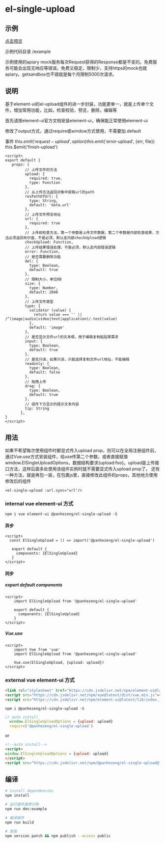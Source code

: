 # el-single-upload

## 示例

[点击预览](https://panhezeng.github.io/el-single-upload/)

示例代码目录 /example

示例使用的apiary mock服务每次Request获得的Response都是不变的。免费服务可能会出现无响应等错误。免费又稳定，限制少，支持https的mock也就apiary。getsandbox也不错就是每个月限制5000次请求。

## 说明

基于element-ui的el-upload组件的进一步封装，功能更单一，就是上传单个文件，增加常用功能，比如，检查校验，预览，删除，编辑等

首先请按element-ui官方文档安装element-ui，确保能正常使用element-ui

修改了output方式，通过require或window方式使用，不需要加.default

事件 this.$emit('request-upload', option)  this.$emit('error-upload', {err, file}) this.$emit('finish-upload')


```vue
<script>
export default {
   props: {
         // 上传文件的方法
         upload: {
           required: true,
           type: Function
         },
         // 从上传方法返回对象中获取url的path
         resPathOfUrl: {
           type: String,
           default: 'data.url'
         },
         // 上传文件预览地址
         url: {
           required: true
         },
         // 上传前检查方法，第一个参数是上传文件数据，第二个参数是内部检查结果，方法必须返回布尔值，不是必须，默认走内部checkUpload逻辑
         checkUpload: Function,
         // 上传结果错误处理，不是必须，默认走内部错误逻辑
         error: Function,
         // 是否需要删除功能
         del: {
           type: Boolean,
           default: true
         },
         // 限制大小，单位KB
         size: {
           type: Number,
           default: 2048
         },
         // 上传文件类型
         type: {
           validator (value) {
             return value === '' || /^(image|audio|video|text|application)/.test(value)
           },
           default: 'image'
         },
         // 是否显示文件url的文本框，用于编辑复制粘贴等需求
         input: {
           type: Boolean,
           default: true
         },
         // 是否只读，如果只读，只能选择复制文件url地址，不能编辑
         readonly: {
           type: Boolean,
           default: false
         },
         // 拖拽上传
         drag: {
           type: Boolean,
           default: true
         },
         // 组件下方显示的提示文本内容
         tip: String
       },
}
</script>
```

## 用法

如果不希望每次使用组件时都显式传入upload prop，则可以在全局注册组件前，通过Vue.use方式安装组件，给use传第二个参数，或者直接赋值window.ElSingleUploadOptions，数据结构要求{upload:foo}。upload是上传接口方法，这样后面多处使用该组件实例时就不需要显式传入upload prop了。
还有一种方法，就是再包一层，在包裹js里，直接修改此组件的props，其他地方使用修改后的组件

`<el-single-upload :url.sync="url"/>`

### internal vue element-ui 方式

`npm i vue element-ui @panhezeng/el-single-upload -S`

#### 异步
```vue
<script>
  const ElSingleUpload = () => import('@panhezeng/el-single-upload')
 
   export default {
     components: {ElSingleUpload}
   }
</script>
```

#### 同步

##### export default components
```vue
<script>
    import ElSingleUpload from '@panhezeng/el-single-upload'

    export default {
      components: {ElSingleUpload}
    }
</script>
```

##### Vue.use
```vue
<script>
    import Vue from 'vue'
    import ElSingleUpload from '@panhezeng/el-single-upload'

    Vue.use(ElSingleUpload, {upload: upload})
</script>
```

### external vue element-ui 方式

```html
<link rel="stylesheet" href="https://cdn.jsdelivr.net/npm/element-ui@latest/lib/theme-chalk/index.css">
<script src="https://cdn.jsdelivr.net/npm/vue@latest/dist/vue.min.js"></script>
<script src="https://cdn.jsdelivr.net/npm/element-ui@latest/lib/index.js"></script>
```

`npm i @panhezeng/el-single-upload -S`

```javascript
// auto install
  window.ElSingleUploadOptions = {upload: upload}
  require('@panhezeng/el-single-upload')
```
or 
```html
<!--auto install-->
<script>
window.ElSingleUploadOptions = {upload: upload}
</script>
<script src="https://cdn.jsdelivr.net/npm/@panhezeng/el-single-upload@latest/dist/el-single-upload.min.js"></script>
```

## 编译

``` bash
# install dependencies
npm install

# 运行插件使用示例
npm run dev:example

# 编译插件
npm run build

# 发版
npm version patch && npm publish --access public

```

